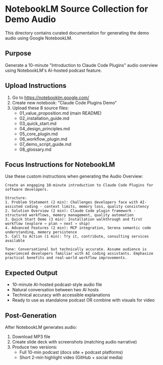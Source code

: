 # NotebookLM Source Collection for Demo Audio

This directory contains curated documentation for generating the demo audio using Google NotebookLM.

## Purpose

Generate a 10-minute "Introduction to Claude Code Plugins" audio overview using NotebookLM's AI-hosted podcast feature.

## Upload Instructions

1. Go to https://notebooklm.google.com/
2. Create new notebook: "Claude Code Plugins Demo"
3. Upload these 8 source files:
   - 01_value_proposition.md (main README)
   - 02_installation_guide.md
   - 03_quick_start.md
   - 04_design_principles.md
   - 05_core_plugin.md
   - 06_workflow_plugin.md
   - 07_demo_script_guide.md
   - 08_glossary.md

## Focus Instructions for NotebookLM

Use these custom instructions when generating the Audio Overview:

```
Create an engaging 10-minute introduction to Claude Code Plugins for software developers.

Structure:
1. Problem Statement (2 min): Challenges developers face with AI-assisted coding - context limits, memory loss, quality consistency
2. Solution Overview (2 min): Claude Code plugin framework - structured workflows, memory management, quality automation
3. Quick Start Demo (3 min): Installation walkthrough and first workflow (explore → plan → next → ship)
4. Advanced Features (2 min): MCP integration, Serena semantic code understanding, memory persistence
5. Call to Action (1 min): Try it, contribute, consulting services available

Tone: Conversational but technically accurate. Assume audience is experienced developers familiar with AI coding assistants. Emphasize practical benefits and real-world workflow improvements.
```

## Expected Output

- 10-minute AI-hosted podcast-style audio file
- Natural conversation between two AI hosts
- Technical accuracy with accessible explanations
- Ready to use as standalone podcast OR combine with visuals for video

## Post-Generation

After NotebookLM generates audio:
1. Download MP3 file
2. Create slide deck with screenshots (matching audio narrative)
3. Produce two versions:
   - Full 10-min podcast (docs site + podcast platforms)
   - Short 2-min highlight video (GitHub + social media)

